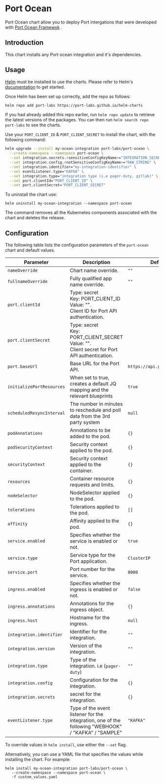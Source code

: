 # Port Ocean

Port Ocean chart allow you to deploy Port intergations that were developed with [Port Ocean Framewok](https://github.com/port-labs/port-ocean.git) .

## Introduction

This chart installs any Port ocean integration and it's dependencies.

## Usage

[Helm](https://helm.sh) must be installed to use the charts.  Please refer to
Helm's [documentation](https://helm.sh/docs) to get started.

Once Helm has been set up correctly, add the repo as follows:

```bash showLineNumbers
helm repo add port-labs https://port-labs.github.io/helm-charts
```

If you had already added this repo earlier, run `helm repo update` to retrieve
the latest versions of the packages.  You can then run `helm search repo
port-labs` to see the charts.

Use your `PORT_CLIENT_ID` & `PORT_CLIENT_SECRET` to install the chart, with the following command:

```bash showLineNumbers
helm upgrade --install my-ocean-integration port-labs/port-ocean \
  --create-namespace --namespace port-ocean \
  --set integration.secrets.<sensitiveConfigKeyName>="INTEGRATION_SECRET" \
  --set integration.config.<notSensitiveConfigKeyName>="RAW_STRING" \
  --set integration.identifier="my-integration-identifier" \
  --set eventListener.type="KAFKA" \
  --set integration.type="integration type (i.e pager-duty, gitlab)" \
  --set port.clientId="PORT_CLIENT_ID" \
  --set port.clientSecret="PORT_CLIENT_SECRET"
```

To uninstall the chart use:

    helm uninstall my-ocean-integration --namespace port-ocean

The command removes all the Kubernetes components associated with the chart and deletes the release.


## Configuration

The following table lists the configuration parameters of the `port-ocean` chart and default values.

| Parameter                             | Description                                                                                          | Default                               |
|---------------------------------------|------------------------------------------------------------------------------------------------------|---------------------------------------|
| `nameOverride`                        | Chart name override.                                                                                 | `""`                                  |
| `fullnameOverride`                    | Fully qualified app name override.                                                                   | `""`                                  |
| `port.clientId`                       | Type: secret<br>Key: PORT_CLIENT_ID<br>Value: "".<br>Client ID for Port API authentication.          |                                       |
| `port.clientSecret`                   | Type: secret<br>Key: PORT_CLIENT_SECRET<br>Value: "".<br>Client secret for Port API authentication.  |                                       |
| `port.baseUrl`                        | Base URL for the Port API.                                                                           | `https://api.getport.io/v1`           |
| `initializePortResources`             | When set to true, creates a default JQ mapping and the relevant blueprints                           | `true`           |
| `scheduledResyncInterval`             | The number in minutes to reschedule and poll data from the 3rd party system                           | `null`           |
| `podAnnotations`                      | Annotations to be added to the pod.                                                                  | `{}`                                  |
| `podSecurityContext`                  | Security context applied to the pod.                                                                 | `{}`                                  |
| `securityContext`                     | Security context applied to the container.                                                           | `{}`                                  |
| `resources`                           | Container resource requests and limits.                                                              | `{}`                                  |
| `nodeSelector`                        | NodeSelector applied to the pod.                                                                     | `{}`                                  |
| `tolerations`                         | Tolerations applied to the pod.                                                                      | `[]`                                  |
| `affinity`                            | Affinity applied to the pod.                                                                         | `{}`                                  |
| `service.enabled`                     | Specifies whether the service is enabled or not.                                                     | `true`                                |
| `service.type`                        | Service type for the Port application.                                                               | `ClusterIP`                           |
| `service.port`                        | Port number for the service.                                                                         | `8000`                                |
| `ingress.enabled`                     | Specifies whether the ingress is enabled or not.                                                     | `false`                               |
| `ingress.annotations`                 | Annotations for the ingress object.                                                                  | `{}`                                  |
| `ingress.host`                        | Hostname for the ingress.                                                                            | `null`                                |
| `integration.identifier`              | Identifier for the integration.                                                                      | `""`                                  |
| `integration.version`                 | Version of the integration.                                                                          | `""`                                  |
| `integration.type`                    | Type of the integration. i.e (`pager-duty`)                                                                            | `""`                  |
| `integration.config`                  | Configuration for the integration.                                                                    | `{}`                                  |
| `integration.secrets`                 | secret for the integration.                                                                           | `{}`                                  |
| `eventListener.type`                 | Type of the event listener for the integration, one of the following "WEBHOOK" / "KAFKA" / "SAMPLE"                                                      | `"KAFKA"`                             |

To override values in `helm install`, use either the `--set` flag.

Alternatively, you can use a YAML file that specifies the values while installing the chart. For example:

    helm install my-ocean-integration port-labs/port-ocean \
       --create-namespace --namespace port-ocean \
       -f custom_values.yaml